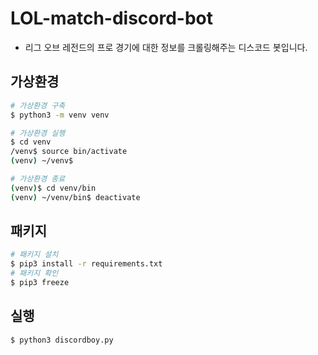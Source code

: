 # LOL-match-discord-bot
- 리그 오브 레전드의 프로 경기에 대한 정보를 크롤링해주는 디스코드 봇입니다.

## 가상환경
```bash
# 가상환경 구축
$ python3 -m venv venv

# 가상환경 실행
$ cd venv
/venv$ source bin/activate
(venv) ~/venv$

# 가상환경 종료
(venv)$ cd venv/bin
(venv) ~/venv/bin$ deactivate
```

## 패키지
```bash
# 패키지 설치
$ pip3 install -r requirements.txt
# 패키지 확인
$ pip3 freeze
```

## 실행
```bash
$ python3 discordboy.py
```
